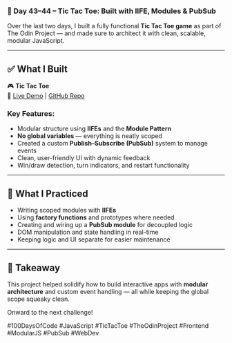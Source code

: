 ### 📅 Day 43–44 – Tic Tac Toe: Built with IIFE, Modules & PubSub

Over the last two days, I built a fully functional **Tic Tac Toe game** as part of The Odin Project — and made sure to architect it with clean, scalable, modular JavaScript.

---

## ✅ What I Built

🎮 **Tic Tac Toe**  
🔗 [Live Demo](https://devxsameer.github.io/tic-tac-toe/) | [GitHub Repo](https://github.com/devxsameer/tic-tac-toe)

### Key Features:
- Modular structure using **IIFEs** and the **Module Pattern**
- **No global variables** — everything is neatly scoped  
- Created a custom **Publish–Subscribe (PubSub)** system to manage events  
- Clean, user-friendly UI with dynamic feedback  
- Win/draw detection, turn indicators, and restart functionality

---

## 🧠 What I Practiced

- Writing scoped modules with **IIFEs**  
- Using **factory functions** and prototypes where needed  
- Creating and wiring up a **PubSub module** for decoupled logic  
- DOM manipulation and state handling in real-time  
- Keeping logic and UI separate for easier maintenance

---

## 🎯 Takeaway

This project helped solidify how to build interactive apps with **modular architecture** and custom event handling — all while keeping the global scope squeaky clean.

Onward to the next challenge!

#100DaysOfCode #JavaScript #TicTacToe #TheOdinProject #Frontend #ModularJS #PubSub #WebDev
